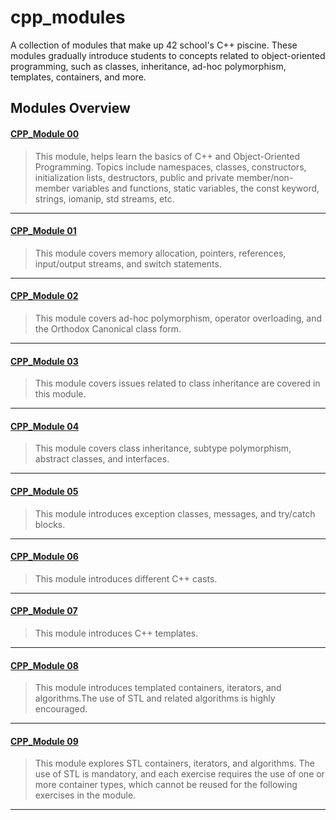 # cpp_modules

A collection of modules that make up 42 school's C++ piscine. These modules gradually introduce students to concepts related to object-oriented programming, such as classes, inheritance, ad-hoc polymorphism, templates, containers, and more.

## Modules Overview

#### [CPP_Module 00](https://github.com/dardangerguri/cpp_modules/tree/master/cpp00)
> This module, helps learn the basics of C++ and Object-Oriented Programming. Topics include namespaces, classes, constructors, initialization lists, destructors, public and private member/non-member variables and functions, static variables, the const keyword, strings, iomanip, std streams, etc.

---

#### [CPP_Module 01](https://github.com/dardangerguri/cpp_modules/tree/master/cpp01)
 > This module covers memory allocation, pointers, references, input/output streams, and switch statements.

---

#### [CPP_Module 02](https://github.com/dardangerguri/cpp_modules/tree/master/cpp02)
> This module covers ad-hoc polymorphism, operator overloading, and the Orthodox Canonical class form.

---

#### [CPP_Module 03](https://github.com/dardangerguri/cpp_modules/tree/master/cpp03)
> This module covers issues related to class inheritance are covered in this module.

---

#### [CPP_Module 04](https://github.com/dardangerguri/cpp_modules/tree/master/cpp04)
> This module covers class inheritance, subtype polymorphism, abstract classes, and interfaces.

---

#### [CPP_Module 05](https://github.com/dardangerguri/cpp_modules/tree/master/cpp05)
> This module introduces exception classes, messages, and try/catch blocks.

---

#### [CPP_Module 06](https://github.com/dardangerguri/cpp_modules/tree/master/cpp06)
> This module introduces different C++ casts.

---

#### [CPP_Module 07](https://github.com/dardangerguri/cpp_modules/tree/master/cpp07)
> This module introduces C++ templates.

---

#### [CPP_Module 08](https://github.com/dardangerguri/cpp_modules/tree/master/cpp08)
> This module introduces templated containers, iterators, and algorithms.The use of STL and related algorithms is highly encouraged.

---

#### [CPP_Module 09](https://github.com/dardangerguri/cpp_modules/tree/master/cpp09)
> This module explores STL containers, iterators, and algorithms. The use of STL is mandatory, and each exercise requires the use of one or more container types, which cannot be reused for the following exercises in the module.

---
